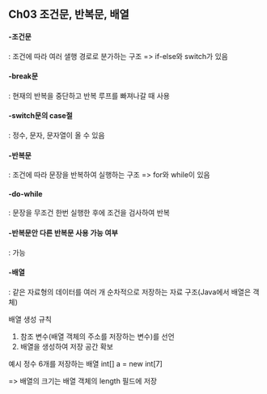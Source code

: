 ## Ch03 조건문, 반복문, 배열

#### -조건문
: 조건에 따라 여러 샐행 경로로 분가하는 구조 => if-else와 switch가 있음

#### -break문
: 현재의 반복을 중단하고 반복 루프를 빠져나갈 때 사용

#### -switch문의 case절
: 정수, 문자, 문자열이 올 수 있음

#### -반복문
: 조건에 따라 문장을 반복하여 실행하는 구조 => for와 while이 있음

#### -do-while
: 문장을 무조건 한번 실행한 후에 조건을 검사하여 반복

#### -반복문안 다른 반복문 사용 가능 여부
: 가능

#### -배열
: 같은 자료형의 데이터를 여러 개 순차적으로 저장하는 자료 구조(Java에서 배열은 객체)

 배열 생성 규칙
 1. 참조 변수(배열 객체의 주소를 저장하는 변수)를 선언
 2. 배열을 생성하여 저장 공간 확보

예시
정수 6개를 저장하는 배열 int[] a = new int[7]

=> 배열의 크기는 배열 객체의 length 필드에 저장
